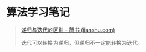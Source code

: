 # 算法学习笔记

> [递归与迭代的区别 - 简书 (jianshu.com)](https://www.jianshu.com/p/32bcc45efd32)	
>
> 迭代可以转换为递归，但递归不一定能转换为迭代。